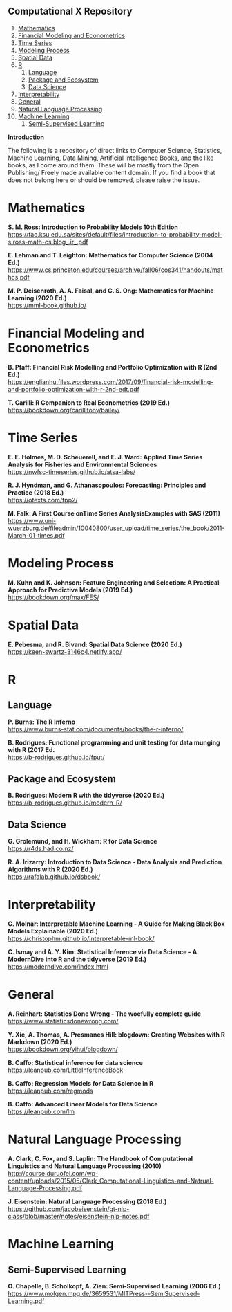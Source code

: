 Computational X Repository
---

<!-- MarkdownTOC autolink="true" autoanchor="true" bracket="round" style="ordered" markdown_preview="github" -->

1. [Mathematics](#mathematics)
1. [Financial Modeling and Econometrics](#financial-modeling-and-econometrics)
1. [Time Series](#time-series)
1. [Modeling Process](#modeling-process)
1. [Spatial Data](#spatial-data)
1. [R](#r)
	1. [Language](#language)
	1. [Package and Ecosystem](#package-and-ecosystem)
	1. [Data Science](#data-science)
1. [Interpretability](#interpretability)
1. [General](#general)
1. [Natural Language Processing](#natural-language-processing)
1. [Machine Learning](#machine-learning)
	1. [Semi-Supervised Learning](#semi-supervised-learning)

<!-- /MarkdownTOC -->

**Introduction**

The following is a repository of direct links to Computer Science, Statistics, Machine Learning, Data Mining, Artificial Intelligence Books, and the like books, as I come around them. These will be mostly from the Open Publishing/ Freely made available content domain. If you find a book that does not belong here or should be removed, please raise the issue.

<a id="mathematics"></a>
# Mathematics

**S. M. Ross: Introduction to Probability Models 10th Edition**  
https://fac.ksu.edu.sa/sites/default/files/introduction-to-probability-model-s.ross-math-cs.blog_.ir_.pdf

**E. Lehman and T. Leighton: Mathematics for Computer Science (2004 Ed.)**  
https://www.cs.princeton.edu/courses/archive/fall06/cos341/handouts/mathcs.pdf

**M. P. Deisenroth, A. A. Faisal, and C. S. Ong: Mathematics for Machine Learning (2020 Ed.)**  
https://mml-book.github.io/

<a id="financial-modeling-and-econometrics"></a>
# Financial Modeling and Econometrics

**B. Pfaff: Financial Risk Modelling and Portfolio Optimization with R (2nd Ed.)**  
https://englianhu.files.wordpress.com/2017/09/financial-risk-modelling-and-portfolio-optimization-with-r-2nd-edt.pdf

**T. Carilli: R Companion to Real Econometrics (2019 Ed.)**  
https://bookdown.org/carillitony/bailey/

<a id="time-series"></a>
# Time Series

**E. E. Holmes, M. D. Scheuerell, and E. J. Ward: Applied Time Series Analysis for Fisheries and Environmental Sciences**  
https://nwfsc-timeseries.github.io/atsa-labs/

**R. J. Hyndman, and G. Athanasopoulos: Forecasting: Principles and Practice (2018 Ed.)**  
https://otexts.com/fpp2/


**M. Falk: A First Course onTime Series AnalysisExamples with SAS (2011)**  
https://www.uni-wuerzburg.de/fileadmin/10040800/user_upload/time_series/the_book/2011-March-01-times.pdf

<a id="modeling-process"></a>
# Modeling Process

**M. Kuhn and K. Johnson: Feature Engineering and Selection: A Practical Approach for Predictive Models (2019 Ed.)**  
https://bookdown.org/max/FES/

<a id="spatial-data"></a>
# Spatial Data

**E. Pebesma, and R. Bivand: Spatial Data Science (2020 Ed.)**  
https://keen-swartz-3146c4.netlify.app/

<a id="r"></a>
# R

<a id="language"></a>
## Language

**P. Burns: The R Inferno**  
https://www.burns-stat.com/documents/books/the-r-inferno/

**B. Rodrigues: Functional programming and unit testing for data munging with R (2017 Ed.**  
https://b-rodrigues.github.io/fput/

<a id="package-and-ecosystem"></a>
## Package and Ecosystem

**B. Rodrigues: Modern R with the tidyverse (2020 Ed.)**  
https://b-rodrigues.github.io/modern_R/

<a id="data-science"></a>
## Data Science

**G. Grolemund, and H. Wickham: R for Data Science**  
https://r4ds.had.co.nz/

**R. A. Irizarry: Introduction to Data Science - Data Analysis and Prediction Algorithms with R (2020 Ed.)**  
https://rafalab.github.io/dsbook/

<a id="interpretability"></a>
# Interpretability

**C. Molnar: Interpretable Machine Learning - A Guide for Making Black Box Models Explainable (2020 Ed.)**  
https://christophm.github.io/interpretable-ml-book/

**C. Ismay and A. Y. Kim: Statistical Inference via Data Science - A ModernDive into R and the tidyverse (2019 Ed.)**  
https://moderndive.com/index.html

<a id="general"></a>
# General

**A. Reinhart: Statistics Done Wrong - The woefully complete guide**  
https://www.statisticsdonewrong.com/

**Y. Xie, A. Thomas, A. Presmanes Hill: blogdown: Creating Websites with R Markdown (2020 Ed.)**  
https://bookdown.org/yihui/blogdown/

**B. Caffo: Statistical inference for data science**  
https://leanpub.com/LittleInferenceBook

**B. Caffo: Regression Models for Data Science in R**  
https://leanpub.com/regmods

**B. Caffo: Advanced Linear Models for Data Science**  
https://leanpub.com/lm

<a id="natural-language-processing"></a>
# Natural Language Processing

**A. Clark, C. Fox, and S. Laplin: The Handbook of Computational Linguistics and Natural Language Processing (2010)**  
http://course.duruofei.com/wp-content/uploads/2015/05/Clark_Computational-Linguistics-and-Natrual-Language-Processing.pdf

**J. Eisenstein:  Natural Language Processing (2018 Ed.)**
https://github.com/jacobeisenstein/gt-nlp-class/blob/master/notes/eisenstein-nlp-notes.pdf

<a id="machine-learning"></a>
# Machine Learning

<a id="semi-supervised-learning"></a>
## Semi-Supervised Learning

**O. Chapelle, B. Scholkopf, A. Zien: Semi-Supervised Learning (2006 Ed.)**  
https://www.molgen.mpg.de/3659531/MITPress--SemiSupervised-Learning.pdf